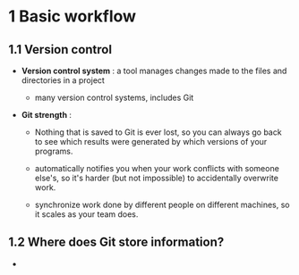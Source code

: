 # 1 Basic workflow

## 1.1 Version control

* **Version control system** : a tool manages changes made to the files and directories in a project

    * many version control systems, includes Git

* **Git strength** :

    * Nothing that is saved to Git is ever lost, so you can always go back to see which results were generated by which versions of your programs.

    * automatically notifies you when your work conflicts with someone else's, so it's harder (but not impossible) to accidentally overwrite work.

    * synchronize work done by different people on different machines, so it scales as your team does.

## 1.2 Where does Git store information?

* 


























